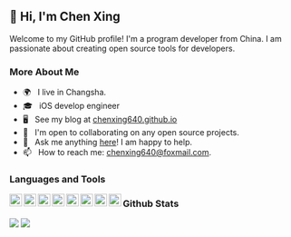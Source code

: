 <!--**chenxing640/chenxing640** is a ✨ _special_ ✨ repository because its `README.md` (this file) appears on your GitHub profile.-->

## 👋 Hi, I'm Chen Xing

<!--## Introduction-->

Welcome to my GitHub profile! I'm a program developer from China. I am passionate about creating open source tools for developers.

<!-- 
Here are some ideas to get you started:

- 🔭 I’m currently working on ...
- 🌱 I’m currently learning ...
- 👯 I’m looking to collaborate on ...
- 🤔 I’m looking for help with ...
- 💬 Ask me about ...
- 📫 How to reach me: ...
- 😄 Pronouns: ...
- ⚡ Fun fact: ... -->

<!--- Recommend my [repos](https://chenxing640.github.io/about/)-->

<!-- ## 🔭 Current Work-->
<!---->
<!--- I'm currently looking for a job.-->
<!--- To improve the user experience of my company's products.-->
<!--- I'm currently working on Augmented Reality.-->

<!-- ## 🌱 Learning-->
<!---->
<!--- I'm always learning new things, but lately I've been focusing on Augmented Reality.-->

<!-- ## 👯 Collaboration-->
<!---->
<!--- I'm open to collaborating on any open source projects. -->

<!-- ## 💬 Ask me about-->
<!---->
<!--- Objective-C or Swift development, etc.  -->
<!--- Augmented Reality with ARKit and RealityKit. -->
<!--- Other or open source software. -->

<!-- ## 📫 How to reach me-->
<!---->
<!--- Jianshu: [focusontech](https://www.jianshu.com/u/7fc76f1179cc)-->
<!--- Zhihu: [focusontech](https://www.zhihu.com/people/c9ea1793a9a09c1af2b689c0676940b8)-->
<!--- Email: chenxing640@foxmail.com -->

<!-- Thank you for visiting my GitHub profile! -->

### More About Me

- 🌍 &nbsp; I live in Changsha.
- 🎓 &nbsp; iOS develop engineer
- 🖥️ &nbsp; See my blog at [chenxing640.github.io](https://chenxing640.github.io/)
- 🤝 &nbsp; I'm open to collaborating on any open source projects.
- 💬 &nbsp; Ask me anything [here](https://www.jianshu.com/u/7fc76f1179cc)! I am happy to help.
- 📫 &nbsp; How to reach me: chenxing640@foxmail.com.

### Languages and Tools

<div align="center">
  <img align="left" alt="" height ="22px"  src="https://img.shields.io/badge/Objective--C-323330?style=for-the-badge&logo=ios&logoColor=F7DF1E">
  <img align="left" alt="" height ="22px"  src="https://img.shields.io/badge/Swift-007ACC?style=for-the-badge&logo=swift&logoColor=white">
  <img align="left" alt="" height ="22px"  src="https://img.shields.io/badge/Python-20232A?style=for-the-badge&logo=python&logoColor=61DAFB">
  <img align="left" alt="" height ="22px"  src="https://img.shields.io/badge/Shell-20232A?style=for-the-badge&logo=shell&logoColor=61DAFB">
  <img align="left" alt="" height ="22px"  src="https://img.shields.io/badge/Dart-35495E?style=for-the-badge&logo=flutter&logoColor=4FC08D">
  <img align="left" alt="" height ="22px"  src="https://img.shields.io/badge/iOS-000000?style=for-the-badge&logo=ios&logoColor=white">
<!--  <img align="left" alt="" height ="22px"  src="https://img.shields.io/badge/Android-3DDC84?style=for-the-badge&logo=android&logoColor=white">-->
  <img align="left" alt="" height ="22px"  src="https://img.shields.io/badge/Xcode-35495E?style=for-the-badge&logo=xcode&logoColor=4FC08D">
  <img align="left" alt="" height ="22px"  src="https://img.shields.io/badge/VSCode-35495E?style=for-the-badge&logo=vscode&logoColor=4FC08D">
</div>

### Github Stats

<picture>
<source 
  srcset="https://github-readme-stats.vercel.app/api?username=chenxing640&show_icons=true&theme=dark"
  media="(prefers-color-scheme: dark)"
/>
<source
  srcset="https://github-readme-stats.vercel.app/api?username=chenxing640&show_icons=true"
  media="(prefers-color-scheme: light), (prefers-color-scheme: no-preference)"
/>
<img src="https://github-readme-stats.vercel.app/api/top-langs?username=chenxing640&show_icons=true" />
</picture>
<!-- ............................................ -->
<picture>
<source 
  srcset="https://github-readme-stats.vercel.app/api/top-langs?username=chenxing640&show_icons=true&theme=dark&layout=compact"
  media="(prefers-color-scheme: dark)"
/>
<source
  srcset="https://github-readme-stats.vercel.app/api/top-langs?username=chenxing640&show_icons=true&layout=compact"
  media="(prefers-color-scheme: light), (prefers-color-scheme: no-preference)"
/>
<img src="https://github-readme-stats.vercel.app/api/top-langs?username=chenxing640&show_icons=true&layout=compact" />
</picture>

<!--<img align="right" src="https://github-readme-stats.vercel.app/api?username=chenxing640&show_icons=true&icon_color=CE1D2D&text_color=718096&bg_color=00000000&hide_title=true&hide_border=true" />-->
